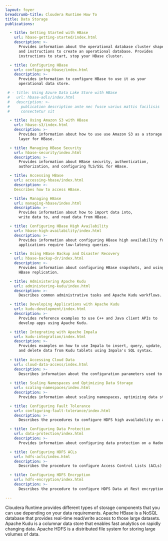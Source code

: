 ```yaml
---
layout: foyer
breadcrumb-title: Cloudera Runtime How To
title: Data Storage
publications:

  - title: Getting Started with HBase
    url: hbase-getting-started/index.html
    description: >-
      Provides information about the operational database cluster shape,
      and instructions to create an operational database. Provides
      instructions to start, stop your HBase cluster.

  - title: Configuring HBase
    url: configuring-hbase/index.html
    description: >-
      Provides information to configure HBase to use it as your
      operational data store.

 # - title: Using Azure Data Lake Store with HBase
 #   url: hbase-adls/index.html
 #   description: >-
 #     publication description ante nec fusce varius mattis facilisis
 #     consectetur sit

  - title: Using Amazon S3 with HBase
    url: hbase-s3/index.html
    description: >-
      Provides information about how to use use Amazon S3 as a storage
      layer for HBase.

  - title: Managing HBase Security
    url: hbase-security/index.html
    description: >-
      Provides information about HBase security, authentication,
      authorization, and configuring TLS/SSL for HBase.

  - title: Accessing HBase
    url: accessing-hbase/index.html
    description: >-
    Describes how to access HBase.

  - title: Managing HBase
    url: managing-hbase/index.html
    description: >-
      Provides information about how to import data into,
      write data to, and read data from HBase.

  - title: Configuring HBase High Availability
    url: hbase-high-availability/index.html
    description: >-
      Provides information about configuring HBase high availability for
      applications require low-latency queries.

  - title: Using HBase Backup and Disaster Recovery
    url: hbase-backup-dr/index.html
    description: >-
      Provides information about configuring HBase snapshots, and using
      HBase replication.

  - title: Administering Apache Kudu
    url: administering-kudu/index.html
    description: >-
      Describes common administrative tasks and Apache Kudu workflows.

  - title: Developing Applications with Apache Kudu
    url: kudu-development/index.html
    description: >-
      Provides reference examples to use C++ and Java client APIs to
      develop apps using Apache Kudu.

  - title: Integrating with Apache Impala
    url: kudu-integration/index.html
    description: >-
      Provides examples on how to use Impala to insert, query, update,
      and delete data from Kudu tablets using Impala's SQL syntax.
  
  - title: Accessing Cloud Data
    url: cloud-data-access/index.html
    description: >-
      Describes information about the configuration parameters used to access data stored in the cloud. In addition, provides       the steps required for encrypting data and troubleshooting issues.
      
  - title: Scaling Namespaces and Optimizing Data Storage
    url: scaling-namespaces/index.html
    description: >-
      Provides information about scaling namespaces, optimizing data storage, and optimizing performance of Apache HDFS.

  - title: Configuring Fault Tolerance
    url: configuring-fault-tolerance/index.html
    description: >-
      Describes the procedures to configure HDFS high availability on a cluster.

  - title: Configuring Data Protection
    url: data-protection/index.html
    description: >-
      Provides information about configuring data protection on a Hadoop cluster.

  - title: Configuring HDFS ACLs
    url: hdfs-acls/index.html
    description: >-
      Describes the procedure to configure Access Control Lists (ACLs) on Apache HDFS.

  - title: Configuring HDFS Encryption
    url: hdfs-encryption/index.html
    description: >-
      Describes the procedure to configure HDFS Data at Rest encryption. 

---
```

Cloudera Runtime provides different types of storage components that you can use depending on your data requirements.
Apache HBase is a NoSQL database that provides real-time read/write access to those large datasets.
Apache Kudu is a columnar data store that enables fast analytics on rapidly changing data.
Apache HDFS is a distributed file system for storing large volumes of data.
